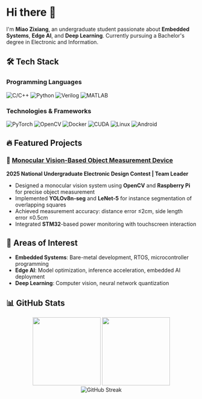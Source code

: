 # Hi there 👋

I'm **Miao Zixiang**, an undergraduate student passionate about **Embedded Systems**, **Edge AI**, and **Deep Learning**. Currently pursuing a Bachelor's degree in Electronic and Information.


## 🛠️ Tech Stack

### Programming Languages
![C/C++](https://img.shields.io/badge/-C/C++-00599C?style=flat-square&logo=cplusplus&logoColor=white)
![Python](https://img.shields.io/badge/-Python-3776AB?style=flat-square&logo=python&logoColor=white)
![Verilog](https://img.shields.io/badge/-Verilog-red?style=flat-square&logo=verilog&logoColor=white)
![MATLAB](https://img.shields.io/badge/-MATLAB-0076A8?style=flat-square&logo=mathworks&logoColor=white)

### Technologies & Frameworks
![PyTorch](https://img.shields.io/badge/-PyTorch-EE4C2C?style=flat-square&logo=pytorch&logoColor=white)
![OpenCV](https://img.shields.io/badge/-OpenCV-5C3EE8?style=flat-square&logo=opencv&logoColor=white)
![Docker](https://img.shields.io/badge/-Docker-2496ED?style=flat-square&logo=docker&logoColor=white)
![CUDA](https://img.shields.io/badge/-CUDA-76B900?style=flat-square&logo=nvidia&logoColor=white)
![Linux](https://img.shields.io/badge/-Linux-FCC624?style=flat-square&logo=linux&logoColor=black)
![Android](https://img.shields.io/badge/-Android-3DDC84?style=flat-square&logo=android&logoColor=white)

## 🔥 Featured Projects

### 🎯 [Monocular Vision-Based Object Measurement Device](https://github.com/IllusionMZX/MVOM-EEContest2025-C)
**2025 National Undergraduate Electronic Design Contest | Team Leader**
- Designed a monocular vision system using **OpenCV** and **Raspberry Pi** for precise object measurement
- Implemented **YOLOv8n-seg** and **LeNet-5** for instance segmentation of overlapping squares
- Achieved measurement accuracy: distance error ≤2cm, side length error ≤0.5cm
- Integrated **STM32**-based power monitoring with touchscreen interaction

## 🌱 Areas of Interest

- **Embedded Systems**: Bare-metal development, RTOS, microcontroller programming
- **Edge AI**: Model optimization, inference acceleration, embedded AI deployment
- **Deep Learning**: Computer vision, neural network quantization

## 📊 GitHub Stats

<div align="center">
  <img height="180em" src="https://github-readme-stats.vercel.app/api?username=IllusionMZX&show_icons=true&theme=tokyonight&include_all_commits=true&count_private=true"/>
  <img height="180em" src="https://github-readme-stats.vercel.app/api/top-langs/?username=IllusionMZX&layout=compact&langs_count=7&theme=tokyonight"/>
</div>

<div align="center">
  <img src="https://github-readme-streak-stats.herokuapp.com/?user=IllusionMZX&theme=tokyonight" alt="GitHub Streak" />
</div>
